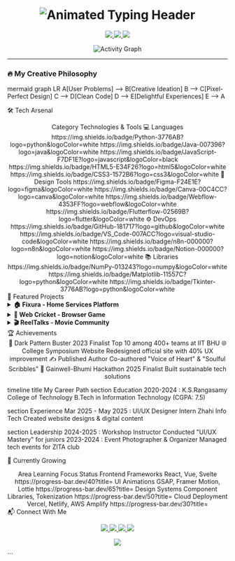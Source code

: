 <h1 align="center">
  <img src="https://readme-typing-svg.demolab.com?font=Fira+Code&weight=800&size=35&pause=1000&center=true&vCenter=true&width=500&height=70&lines=Hi+👋+I'm+Aakash+Kannan;UI%2FUX+Alchemist;Frontend+Conjurer;Pixel+Perfectionist" alt="Animated Typing Header" />
</h1>

<p align="center">
  <a href="https://www.linkedin.com/in/aakash-kannan-8b51a827b/">
    <img src="https://img.shields.io/badge/LinkedIn-0A66C2?style=for-the-badge&logo=linkedin&logoColor=white" />
  </a>
  <a href="https://www.behance.net/aakashkannan">
    <img src="https://img.shields.io/badge/Behance-1769FF?style=for-the-badge&logo=behance&logoColor=white" />
  </a>
  <a href="mailto:aakashkannan05@gmail.com">
    <img src="https://img.shields.io/badge/Gmail-EA4335?style=for-the-badge&logo=gmail&logoColor=white" />
  </a>
</p>

<div align="center">
  <img src="https://github-readme-activity-graph.vercel.app/graph?username=aakashk2005&theme=react-dark&hide_border=true&area=true&custom_title=My+Coding+Journey" alt="Activity Graph" />
</div>

---

### 🔥 **My Creative Philosophy**
mermaid
graph LR
  A[User Problems] --> B[Creative Ideation]
  B --> C[Pixel-Perfect Design]
  C --> D[Clean Code]
  D --> E[Delightful Experiences]
  E --> A

🛠️ Tech Arsenal
<div align="center">
Category	Technologies & Tools
💻 Languages	https://img.shields.io/badge/Python-3776AB?logo=python&logoColor=white https://img.shields.io/badge/Java-007396?logo=java&logoColor=white https://img.shields.io/badge/JavaScript-F7DF1E?logo=javascript&logoColor=black https://img.shields.io/badge/HTML5-E34F26?logo=html5&logoColor=white https://img.shields.io/badge/CSS3-1572B6?logo=css3&logoColor=white
🎨 Design Tools	https://img.shields.io/badge/Figma-F24E1E?logo=figma&logoColor=white https://img.shields.io/badge/Canva-00C4CC?logo=canva&logoColor=white https://img.shields.io/badge/Webflow-4353FF?logo=webflow&logoColor=white https://img.shields.io/badge/Flutterflow-02569B?logo=flutter&logoColor=white
⚙️ DevOps	https://img.shields.io/badge/GitHub-181717?logo=github&logoColor=white https://img.shields.io/badge/VS_Code-007ACC?logo=visual-studio-code&logoColor=white https://img.shields.io/badge/n8n-000000?logo=n8n&logoColor=white https://img.shields.io/badge/Notion-000000?logo=notion&logoColor=white
📚 Libraries	https://img.shields.io/badge/NumPy-013243?logo=numpy&logoColor=white https://img.shields.io/badge/Matplotlib-11557C?logo=python&logoColor=white https://img.shields.io/badge/Tkinter-3776AB?logo=python&logoColor=white
</div>
🚀 Featured Projects
<details> <summary><b>🏠 Fixura - Home Services Platform</b></summary>
"Transforming spaces with pixel-perfect precision"
• Designed modern UI/UX for construction services platform
• Implemented responsive layouts and design system consistency
• Tools: Figma, Maze for user testing
• Live Demo

</details><details> <summary><b>🏏 Web Cricket - Browser Game</b></summary>
"JavaScript-powered cricket experience"
• Developed lightweight game with turn-based mechanics
• Implemented score tracking and player statistics
• Tech: HTML5 Canvas, CSS Animations, JS Game Logic
• Source Code

</details><details> <summary><b>🎬 ReelTalks - Movie Community</b></summary>
"Cinematic experience in browser"
• Created dark-mode UI with cinematic aesthetics
• Designed interactive film cards and rating system
• Tools: Figma prototyping, motion design principles
• Design Showcase

</details>
🏆 Achievements
<div align="center">
🥇	Dark Pattern Buster 2023 Finalist
Top 10 among 400+ teams at IIT BHU
🌐	College Symposium Website
Redesigned official site with 40% UX improvement
✍️	Published Author
Co-authored "Voice of Heart" & "Soulful Scribbles"
🤖	Gainwell-Bhumi Hackathon 2025 Finalist
Built sustainable tech solutions
</div>


timeline
  title My Career Path
  section Education
    2020-2024 : K.S.Rangasamy College of Technology
    B.Tech in Information Technology (CGPA: 7.5)
  
  section Experience
    Mar 2025 - May 2025 : UI/UX Designer Intern
    Zhahi Info Tech
    Created website designs & digital content
  
  section Leadership
    2024-2025 : Workshop Instructor
    Conducted "UI/UX Mastery" for juniors
    2023-2024 : Event Photographer & Organizer
    Managed tech events for ZITA club



🌱 Currently Growing
<div align="center">
Area	Learning Focus	Status
Frontend Frameworks	React, Vue, Svelte	https://progress-bar.dev/40?title=
UI Animations	GSAP, Framer Motion, Lottie	https://progress-bar.dev/65?title=
Design Systems	Component Libraries, Tokenization	https://progress-bar.dev/50?title=
Cloud Deployment	Vercel, Netlify, AWS Amplify	https://progress-bar.dev/30?title=
</div>
📬 Connect With Me
<p align="center"> <a href="https://aakash-portfolio-b664d.web.app/"> <img src="https://img.shields.io/badge/Portfolio-FF4088?style=for-the-badge&logo=hugo&logoColor=white" /> </a> <a href="https://www.linkedin.com/in/aakash-kannan-8b51a827b/"> <img src="https://img.shields.io/badge/LinkedIn-0A66C2?style=for-the-badge&logo=linkedin&logoColor=white" /> </a> <a href="https://www.behance.net/aakashkannan"> <img src="https://img.shields.io/badge/Behance-1769FF?style=for-the-badge&logo=behance&logoColor=white" /> </a> <a href="https://github.com/aakashk2005"> <img src="https://img.shields.io/badge/GitHub-181717?style=for-the-badge&logo=github&logoColor=white" /> </a> </p>
<p align="center"> <img src="https://capsule-render.vercel.app/api?type=waving&color=gradient&height=150&section=footer&text=Thank+You+For+Visiting!&fontSize=30&fontAlignY=70&animation=fadeIn" /> </p> ```
